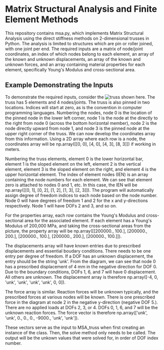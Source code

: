 # Matrix Structural Analysis and Finite Element Methods

This repository contains msa.py, which implements Matrix Structural Analysis using the direct stiffness methods on 2-dimensional trusses in Python. The analysis is limited to structures which are pin or roller joined, with one joint per end. The required inputs are a matrix of node/joint coordinates, an index of which nodes belong to each element, an array of the known and unknown displacements, an array of the known and unknown forces, and an array containing material properties for each element, specifically Young's Modulus and cross-sectional area.

## Example Demonstrating the Inputs

To demonstrate the required inputs, consider the ![truss shown here](https://github.com/mattwilliams06/MSAandFEM/blob/master/truss1.png). The truss has 5 elements and 4 nodes/joints. The truss is also pinned in two locations. Indices will start at zero, as is the convention in computer programming languages. Numbering the nodes, node 0 is the location of the pinned node in the lower left corner, node 1 is the node at the directly to the right from node 0 (across the bottom horizontal member), node 2 is the node directly upward from node 1, and node 3 is the pinned node at the upper right corner of the truss. We can now develop the coordinates array from this information. Using a 2D array where each row is a node, the coordinates array will be np.array([[0, 0], [4, 0], [4, 3], [8, 3]]) if working in meters.

Numbering the truss elements, element 0 is the lower horizontal bar, element 1 is the sloped element on the left, element 2 is the vertical element, element 3 is the sloped element on the right, and element 4 is the upper horizontal element. The index of element nodes (IEN) is an array containing the node numbers for each element. We can see that element zero is attached to nodes 0 and 1, etc. In this case, the IEN will be np.array([[0, 1], [0, 2], [1, 2], [1, 3], [2, 3]]). The program will automatically assign degree of freedom indices to each node based on the node number. Node 0 will have degrees of freedom 1 and 2 for the x and y-directions respectively. Node 1 will have DOFs 2 and 3, and so on.

For the properties array, each row contains the Young's Modulus and cross-sectional area for the associated element. If each element has a Young's Modulus of 200,000 MPa, and taking the cross-sectional areas from the picture, the property array will be np.array([[200000., 100.], [200000., 200.], [200000., 100.], [200000., 200.], [200000., 100.]]).

The displacements array will have known entries due to prescribed displacements and essential boudary conditions. There needs to be one entry per degree of freedom. If a DOF has an unknown displacement, the entry should be the string 'unk'. From the diagram, we can see that node 0 has a prescribed displacement of 4 mm in the negative direction for DOF 0. Due to the boundary conditions, DOFs 1, 6, and 7 will have 0 displacement. All others are unknown. The displacement array is therefore np.array([-4, 0, 'unk', 'unk', 'unk', 'unk', 0, 0]).

The force array is similar. Reaction forces will be unknown typically, and the prescribed forces at various nodes will be known. There is one prescribed force in the diagram at node 2 in the negative y-direction (negative DOF 5.). There are no applied loads at DOFs 2, 3, or 4. DOFs 0, 1, 6, and 7 will be the unknown reaction forces. The force vector is therefore np.array(['unk', 'unk', 0., 0., 0., -9000., 'unk', 'unk']).

These vectors serve as the input to MSA_truss when first creating an instance of the class. Then, the solve method only needs to be called. The output will be the unkown values that were solved for, in order of DOF index number.